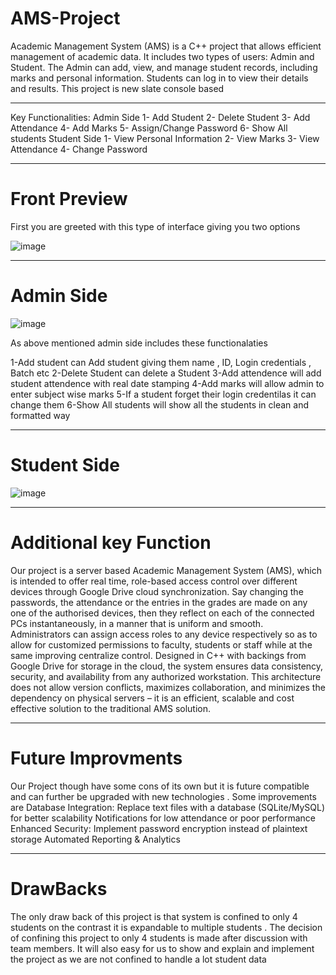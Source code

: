 # AMS-Project
Academic Management System (AMS) is a C++ project that allows efficient management of academic data. It includes two types of users: Admin and Student. The Admin can add, view, and manage student records, including marks and personal information. Students can log in to view their details and results. 
This project is new slate console based

<hr>


 Key Functionalities:
 Admin Side
 1- Add Student
 2- Delete Student
 3- Add Attendance
 4- Add Marks
 5- Assign/Change Password
 6- Show All students
 Student Side
 1- View Personal Information
 2- View Marks
 3- View Attendance
 4- Change Password

 <hr>

 <h1>Front Preview</h1>
 First you are greeted with this type of interface giving you two options 

![image](https://github.com/user-attachments/assets/7832825e-ed73-4046-8db1-adf4a159f2ad)

 <hr>
 
 <h1>Admin Side</h1>

![image](https://github.com/user-attachments/assets/3622b86e-8284-482c-91ef-ec985dd4ad66)

As above mentioned admin side includes these functionalaties

1-Add student can Add student giving them name , ID, Login credentials , Batch etc 
2-Delete Student can delete a Student
3-Add attendence will add student attendence with real date stamping
4-Add marks will allow admin to enter subject wise marks
5-If a student forget their login credentilas it can change them
6-Show All students will show all the students in clean and formatted way

 <hr>
 
 <h1>Student Side</h1>

![image](https://github.com/user-attachments/assets/1d46e9ed-d48a-4a79-918c-8fb919a3178d)

 <hr>

  <h1>Additional key Function</h1>

  Our project is a server based Academic Management System (AMS), which is
 intended to offer real time, role-based access control over different devices
 through Google Drive cloud synchronization. Say changing the passwords, the
 attendance or the entries in the grades are made on any one of the authorised
 devices, then they reflect on each of the connected PCs instantaneously, in a
 manner that is uniform and smooth. Administrators can assign access roles to
 any device respectively so as to allow for customized permissions to faculty,
 students or staff while at the same improving centralize control. Designed in
 C++ with backings from Google Drive  for storage in the cloud, the system
 ensures data consistency, security, and availability from any authorized
 workstation. This architecture does not allow version conflicts, maximizes
 collaboration, and minimizes the dependency on physical servers – it is an
 efficient, scalable and cost effective solution to the traditional AMS solution. 

 <hr>

   <h1>Future Improvments</h1>

 Our Project though have some cons of its own but it is future compatible and
 can further be upgraded with new technologies . Some improvements are
 Database Integration: Replace text files with a database (SQLite/MySQL)
 for better scalability
 Notifications for low attendance or poor performance
 Enhanced Security: Implement password encryption instead of plaintext
 storage
 Automated Reporting & Analytics

  <hr>

  <h1>DrawBacks</h1>

   The only draw back of this project is that system is confined to only 4 students
 on the contrast it is expandable to multiple students . The decision of confining
 this project to only 4 students is made after discussion with team members. It
 will also easy for us to show and explain  and implement the project as we are
 not confined to handle a lot student data
 

